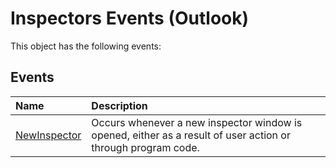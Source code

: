 
# Inspectors Events (Outlook)
This object has the following events:

## Events



|**Name**|**Description**|
|:-----|:-----|
|[NewInspector](945fb1a6-262f-da0d-16c6-bc27193505ac.md)|Occurs whenever a new inspector window is opened, either as a result of user action or through program code. |
